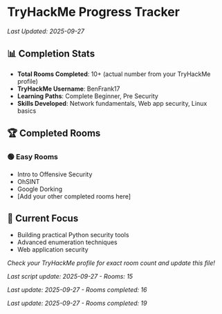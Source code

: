 # TryHackMe Progress Tracker
*Last Updated: 2025-09-27*

## 📊 Completion Stats
- **Total Rooms Completed**: 10+ (actual number from your TryHackMe profile)
- **TryHackMe Username**: BenFrank17
- **Learning Paths**: Complete Beginner, Pre Security
- **Skills Developed**: Network fundamentals, Web app security, Linux basics

## 🏆 Completed Rooms

### 🟢 Easy Rooms
- Intro to Offensive Security
- OhSINT
- Google Dorking
- [Add your other completed rooms here]

## 🎯 Current Focus
- Building practical Python security tools
- Advanced enumeration techniques
- Web application security

*Check your TryHackMe profile for exact room count and update this file!*

*Last script update: 2025-09-27 - Rooms: 15*

*Last update: 2025-09-27 - Rooms completed: 16*

*Last update: 2025-09-27 - Rooms completed: 19*

